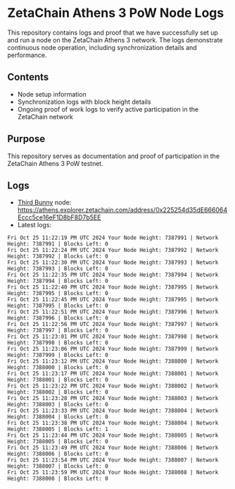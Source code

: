 # ZetaChain Athens 3 PoW Node Logs
This repository contains logs and proof that we have successfully set up and run a node on the ZetaChain Athens 3 network. The logs demonstrate continuous node operation, including synchronization details and performance.

## Contents
- Node setup information
- Synchronization logs with block height details
- Ongoing proof of work logs to verify active participation in the ZetaChain network

## Purpose
This repository serves as documentation and proof of participation in the ZetaChain Athens 3 PoW testnet.

## Logs

- [Third Bunny](https://thirdbunny.xyz/) node: https://athens.explorer.zetachain.com/address/0x225254d35dE666064Eccc5ce16eF1D8bF8D7b5EE
- Latest logs:
```
Fri Oct 25 11:22:19 PM UTC 2024 Your Node Height: 7387991 | Network Height: 7387991 | Blocks Left: 0
Fri Oct 25 11:22:24 PM UTC 2024 Your Node Height: 7387992 | Network Height: 7387992 | Blocks Left: 0
Fri Oct 25 11:22:30 PM UTC 2024 Your Node Height: 7387993 | Network Height: 7387993 | Blocks Left: 0
Fri Oct 25 11:22:35 PM UTC 2024 Your Node Height: 7387994 | Network Height: 7387994 | Blocks Left: 0
Fri Oct 25 11:22:40 PM UTC 2024 Your Node Height: 7387995 | Network Height: 7387995 | Blocks Left: 0
Fri Oct 25 11:22:45 PM UTC 2024 Your Node Height: 7387995 | Network Height: 7387995 | Blocks Left: 0
Fri Oct 25 11:22:51 PM UTC 2024 Your Node Height: 7387996 | Network Height: 7387996 | Blocks Left: 0
Fri Oct 25 11:22:56 PM UTC 2024 Your Node Height: 7387997 | Network Height: 7387997 | Blocks Left: 0
Fri Oct 25 11:23:01 PM UTC 2024 Your Node Height: 7387998 | Network Height: 7387998 | Blocks Left: 0
Fri Oct 25 11:23:06 PM UTC 2024 Your Node Height: 7387999 | Network Height: 7387999 | Blocks Left: 0
Fri Oct 25 11:23:12 PM UTC 2024 Your Node Height: 7388000 | Network Height: 7388000 | Blocks Left: 0
Fri Oct 25 11:23:17 PM UTC 2024 Your Node Height: 7388001 | Network Height: 7388001 | Blocks Left: 0
Fri Oct 25 11:23:22 PM UTC 2024 Your Node Height: 7388002 | Network Height: 7388002 | Blocks Left: 0
Fri Oct 25 11:23:28 PM UTC 2024 Your Node Height: 7388003 | Network Height: 7388003 | Blocks Left: 0
Fri Oct 25 11:23:33 PM UTC 2024 Your Node Height: 7388004 | Network Height: 7388004 | Blocks Left: 0
Fri Oct 25 11:23:38 PM UTC 2024 Your Node Height: 7388004 | Network Height: 7388005 | Blocks Left: 1
Fri Oct 25 11:23:44 PM UTC 2024 Your Node Height: 7388005 | Network Height: 7388005 | Blocks Left: 0
Fri Oct 25 11:23:49 PM UTC 2024 Your Node Height: 7388006 | Network Height: 7388006 | Blocks Left: 0
Fri Oct 25 11:23:54 PM UTC 2024 Your Node Height: 7388007 | Network Height: 7388007 | Blocks Left: 0
Fri Oct 25 11:23:59 PM UTC 2024 Your Node Height: 7388008 | Network Height: 7388008 | Blocks Left: 0
```
